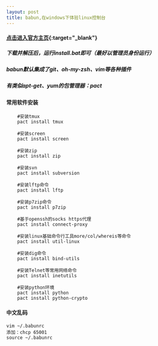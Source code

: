 ```yaml
---
layout: post
title: babun,在windows下体验linux控制台
---
```


#### [点击进入官方主页](http://babun.github.io/){:target="_blank"}

##### 下载并解压后，运行install.bat即可（最好以管理员身份运行）

##### babun默认集成了git、oh-my-zsh、vim等各种插件

##### 有类似apt-get、yum的包管理器：pact

#### 常用软件安装
```
	#安装tmux
	pact install tmux        

	#安装screen
	pact install screen

	#安装zip
	pact install zip

	#安装svn
	pact install subversion

	#安装lftp命令
	pact install lftp

	#安装p7zip命令
	pact install p7zip

	#基于openssh的socks https代理
	pact install connect-proxy

	#安装linux基础命令行工具more/col/whereis等命令
	pact install util-linux    

	#安装dig命令
	pact install bind-utils

	#安装Telnet等常用网络命令
	pact install inetutils  

	#安装python环境
	pact install python        
	pact install python-crypto

```

#### 中文乱码
```
vim ~/.babunrc
添加：chcp 65001
source ~/.babunrc

```





